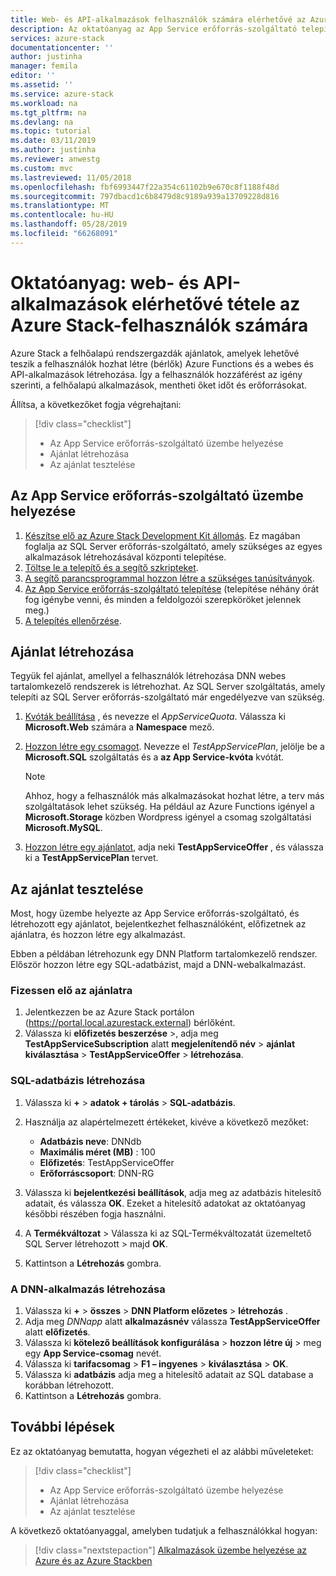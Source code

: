 ```yaml
---
title: Web- és API-alkalmazások felhasználók számára elérhetővé az Azure Stack |} A Microsoft Docs
description: Az oktatóanyag az App Service erőforrás-szolgáltató telepítéséhez, és hozzon létre kínál, amelyek lehetővé teszik az Azure Stack felhasználói web- és API-alkalmazások létrehozásához.
services: azure-stack
documentationcenter: ''
author: justinha
manager: femila
editor: ''
ms.assetid: ''
ms.service: azure-stack
ms.workload: na
ms.tgt_pltfrm: na
ms.devlang: na
ms.topic: tutorial
ms.date: 03/11/2019
ms.author: justinha
ms.reviewer: anwestg
ms.custom: mvc
ms.lastreviewed: 11/05/2018
ms.openlocfilehash: fbf6993447f22a354c61102b9e670c8f1188f48d
ms.sourcegitcommit: 797dbacd1c6b8479d8c9189a939a13709228d816
ms.translationtype: MT
ms.contentlocale: hu-HU
ms.lasthandoff: 05/28/2019
ms.locfileid: "66268091"
---
```

# <a name="tutorial-make-web-and-api-apps-available-to-your-azure-stack-users"></a>Oktatóanyag: web- és API-alkalmazások elérhetővé tétele az Azure Stack-felhasználók számára

Azure Stack a felhőalapú rendszergazdák ajánlatok, amelyek lehetővé teszik a felhasználók hozhat létre (bérlők) Azure Functions és a webes és API-alkalmazások létrehozása. Így a felhasználók hozzáférést az igény szerinti, a felhőalapú alkalmazások, mentheti őket időt és erőforrásokat.

Állítsa, a következőket fogja végrehajtani:

> [!div class="checklist"]
> * Az App Service erőforrás-szolgáltató üzembe helyezése
> * Ajánlat létrehozása
> * Az ajánlat tesztelése

## <a name="deploy-the-app-service-resource-provider"></a>Az App Service erőforrás-szolgáltató üzembe helyezése

1. [Készítse elő az Azure Stack Development Kit állomás](azure-stack-app-service-before-you-get-started.md). Ez magában foglalja az SQL Server erőforrás-szolgáltató, amely szükséges az egyes alkalmazások létrehozásával központi telepítése.
2. [Töltse le a telepítő és a segítő szkripteket](azure-stack-app-service-deploy.md).
3. [A segítő parancsprogrammal hozzon létre a szükséges tanúsítványok](azure-stack-app-service-deploy.md).
4. [Az App Service erőforrás-szolgáltató telepítése](azure-stack-app-service-deploy.md) (telepítése néhány órát fog igénybe venni, és minden a feldolgozói szerepköröket jelennek meg.)
5. [A telepítés ellenőrzése](azure-stack-app-service-deploy.md#validate-the-app-service-on-azure-stack-installation).

## <a name="create-an-offer"></a>Ajánlat létrehozása

Tegyük fel ajánlat, amellyel a felhasználók létrehozása DNN webes tartalomkezelő rendszerek is létrehozhat. Az SQL Server szolgáltatás, amely telepíti az SQL Server erőforrás-szolgáltató már engedélyezve van szükség.

1.  [Kvóták beállítása](azure-stack-plan-offer-quota-overview.md ) , és nevezze el *AppServiceQuota*. Válassza ki **Microsoft.Web** számára a **Namespace** mező.
2.  [Hozzon létre egy csomagot](azure-stack-create-plan.md). Nevezze el *TestAppServicePlan*, jelölje be a **Microsoft.SQL** szolgáltatás és a **az App Service-kvóta** kvótát.

    > [!NOTE]
    > Ahhoz, hogy a felhasználók más alkalmazásokat hozhat létre, a terv más szolgáltatások lehet szükség. Ha például az Azure Functions igényel a **Microsoft.Storage** közben Wordpress igényel a csomag szolgáltatási **Microsoft.MySQL**.

3.  [Hozzon létre egy ajánlatot](azure-stack-create-offer.md), adja neki **TestAppServiceOffer** , és válassza ki a **TestAppServicePlan** tervet.

## <a name="test-the-offer"></a>Az ajánlat tesztelése

Most, hogy üzembe helyezte az App Service erőforrás-szolgáltató, és létrehozott egy ajánlatot, bejelentkezhet felhasználóként, előfizetnek az ajánlatra, és hozzon létre egy alkalmazást.

Ebben a példában létrehozunk egy DNN Platform tartalomkezelő rendszer. Először hozzon létre egy SQL-adatbázist, majd a DNN-webalkalmazást.

### <a name="subscribe-to-the-offer"></a>Fizessen elő az ajánlatra

1. Jelentkezzen be az Azure Stack portálon (https://portal.local.azurestack.external) bérlőként.
2. Válassza ki **előfizetés beszerzése** >, adja meg **TestAppServiceSubscription** alatt **megjelenítendő név** > **ajánlat kiválasztása**  >  **TestAppServiceOffer** > **létrehozása**.

### <a name="create-a-sql-database"></a>SQL-adatbázis létrehozása

1. Válassza ki **+**  >  **adatok + tárolás** > **SQL-adatbázis**.
2. Használja az alapértelmezett értékeket, kivéve a következő mezőket:

    - **Adatbázis neve**: DNNdb
    - **Maximális méret (MB)** : 100
    - **Előfizetés**: TestAppServiceOffer
    - **Erőforráscsoport**: DNN-RG

3. Válassza ki **bejelentkezési beállítások**, adja meg az adatbázis hitelesítő adatait, és válassza **OK**. Ezeket a hitelesítő adatokat az oktatóanyag későbbi részében fogja használni.
4. A **Termékváltozat** > Válassza ki az SQL-Termékváltozatát üzemeltető SQL Server létrehozott > majd **OK**.
5. Kattintson a **Létrehozás** gombra.

### <a name="create-a-dnn-app"></a>A DNN-alkalmazás létrehozása

1. Válassza ki **+**  >  **összes** > **DNN Platform előzetes** > **létrehozás** .
2. Adja meg *DNNapp* alatt **alkalmazásnév** válassza **TestAppServiceOffer** alatt **előfizetés**.
3. Válassza ki **kötelező beállítások konfigurálása** > **hozzon létre új** > meg egy **App Service-csomag** nevét.
4. Válassza ki **tarifacsomag** > **F1 – ingyenes** > **kiválasztása** > **OK**.
5. Válassza ki **adatbázis** adja meg a hitelesítő adatait az SQL database a korábban létrehozott.
6. Kattintson a **Létrehozás** gombra.

## <a name="next-steps"></a>További lépések

Ez az oktatóanyag bemutatta, hogyan végezheti el az alábbi műveleteket:

> [!div class="checklist"]
> * Az App Service erőforrás-szolgáltató üzembe helyezése
> * Ajánlat létrehozása
> * Az ajánlat tesztelése

A következő oktatóanyaggal, amelyben tudatjuk a felhasználókkal hogyan:

> [!div class="nextstepaction"]
> [Alkalmazások üzembe helyezése az Azure és az Azure Stackben](../user/azure-stack-solution-pipeline.md)
